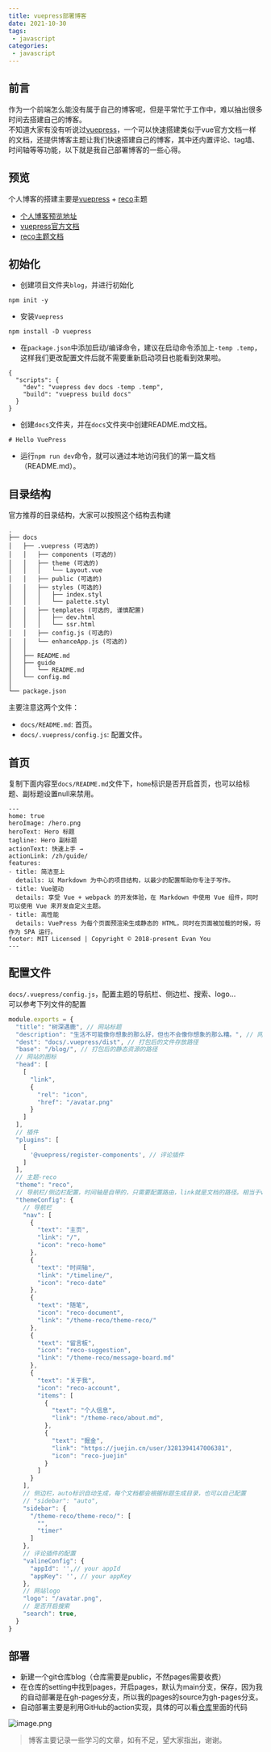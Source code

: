 ```yaml
---
title: vuepress部署博客
date: 2021-10-30
tags:
 - javascript
categories:
 - javascript
---
```

## 前言

作为一个前端怎么能没有属于自己的博客呢，但是平常忙于工作中，难以抽出很多时间去搭建自己的博客。\
不知道大家有没有听说过[vuepress](https://vuepress.vuejs.org/zh/theme/)，一个可以快速搭建类似于vue官方文档一样的文档，还提供博客主题让我们快速搭建自己的博客，其中还内置评论、tag墙、时间轴等等功能，以下就是我自己部署博客的一些心得。

## 预览
个人博客的搭建主要是[vuepress](https://vuepress.vuejs.org/zh/theme/) + [reco](https://vuepress-theme-reco.recoluan.com/)主题
- [个人博客预览地址](https://wzwdream.github.io/blog/)
- [vuepress官方文档](https://vuepress.vuejs.org/zh/theme/)
- [reco主题文档](https://vuepress-theme-reco.recoluan.com/)

## 初始化
- 创建项目文件夹`blog`，并进行初始化

```
npm init -y
```

- 安装`Vuepress`

```
npm install -D vuepress
```

- 在`package.json`中添加启动/编译命令，建议在启动命令添加上`-temp .temp`，这样我们更改配置文件后就不需要重新启动项目也能看到效果啦。

```
{
  "scripts": {
    "dev": "vuepress dev docs -temp .temp",
    "build": "vuepress build docs"
  }
}
```
- 创建`docs`文件夹，并在`docs`文件夹中创建README.md文档。

```
# Hello VuePress
```
- 运行`npm run dev`命令，就可以通过本地访问我们的第一篇文档（README.md）。
## 目录结构
官方推荐的目录结构，大家可以按照这个结构去构建
```
.
├── docs
│   ├── .vuepress (可选的)
│   │   ├── components (可选的)
│   │   ├── theme (可选的)
│   │   │   └── Layout.vue
│   │   ├── public (可选的)
│   │   ├── styles (可选的)
│   │   │   ├── index.styl
│   │   │   └── palette.styl
│   │   ├── templates (可选的, 谨慎配置)
│   │   │   ├── dev.html
│   │   │   └── ssr.html
│   │   ├── config.js (可选的)
│   │   └── enhanceApp.js (可选的)
│   │ 
│   ├── README.md
│   ├── guide
│   │   └── README.md
│   └── config.md
│ 
└── package.json
```
主要注意这两个文件：
-   `docs/README.md`: 首页。
-   `docs/.vuepress/config.js`: 配置文件。
## 首页
复制下面内容至`docs/README.md`文件下，`home`标识是否开启首页，也可以给标题、副标题设置null来禁用。
```
---
home: true
heroImage: /hero.png
heroText: Hero 标题
tagline: Hero 副标题
actionText: 快速上手 →
actionLink: /zh/guide/
features:
- title: 简洁至上
  details: 以 Markdown 为中心的项目结构，以最少的配置帮助你专注于写作。
- title: Vue驱动
  details: 享受 Vue + webpack 的开发体验，在 Markdown 中使用 Vue 组件，同时可以使用 Vue 来开发自定义主题。
- title: 高性能
  details: VuePress 为每个页面预渲染生成静态的 HTML，同时在页面被加载的时候，将作为 SPA 运行。
footer: MIT Licensed | Copyright © 2018-present Evan You
---
```
## 配置文件
`docs/.vuepress/config.js`，配置主题的导航栏、侧边栏、搜索、logo... \
可以参考下列文件的配置
```js
module.exports = {
  "title": "树深遇鹿", // 网站标题
  "description": "生活不可能像你想象的那么好，但也不会像你想象的那么糟。", // 网站描述
  "dest": "docs/.vuepress/dist", // 打包后的文件存放路径
  "base": "/blog/", // 打包后的静态资源的路径
  // 网站的图标
  "head": [
    [
      "link",
      {
        "rel": "icon",
        "href": "/avatar.png"
      }
    ]
  ],
  // 插件
  "plugins": [
    [
      '@vuepress/register-components', // 评论插件
    ]
  ],
  // 主题-reco
  "theme": "reco",
  // 导航栏/侧边栏配置，时间轴是自带的，只需要配置路由，link就是文档的路径。相当于vue中的路由
  "themeConfig": {
    // 导航栏
    "nav": [
      {
        "text": "主页",
        "link": "/",
        "icon": "reco-home"
      },
      {
        "text": "时间轴",
        "link": "/timeline/",
        "icon": "reco-date"
      },
      {
        "text": "随笔",
        "icon": "reco-document",
        "link": "/theme-reco/theme-reco/"
      },
      {
        "text": "留言板",
        "icon": "reco-suggestion",
        "link": "/theme-reco/message-board.md"
      },
      {
        "text": "关于我",
        "icon": "reco-account",
        "items": [
          {
            "text": "个人信息",
            "link": "/theme-reco/about.md",
          },
          {
            "text": "掘金",
            "link": "https://juejin.cn/user/3281394147006381",
            "icon": "reco-juejin"
          }
        ]
      }
    ],
    // 侧边栏，auto标识自动生成，每个文档都会根据标题生成目录，也可以自己配置
    // "sidebar": "auto",
    "sidebar": {
      "/theme-reco/theme-reco/": [
        "",
        "timer"
      ]
    },
    // 评论插件的配置
    "valineConfig": {
      "appId": '',// your appId
      "appKey": '', // your appKey
    },
    // 网站logo
    "logo": "/avatar.png",
    // 是否开启搜索
    "search": true,
  }
}
```
## 部署
- 新建一个git仓库blog（仓库需要是public，不然pages需要收费）
- 在仓库的setting中找到pages，开启pages，默认为main分支，保存，因为我的自动部署是在gh-pages分支，所以我的pages的source为gh-pages分支。
- 自动部署主要是利用GitHub的action实现，具体的可以看[仓库](https://github.com/wzwdream/blog)里面的代码

![image.png](https://p9-juejin.byteimg.com/tos-cn-i-k3u1fbpfcp/8a487dfab9a949f49d1ff4925ee6d0f8~tplv-k3u1fbpfcp-watermark.image?)
> 博客主要记录一些学习的文章，如有不足，望大家指出，谢谢。